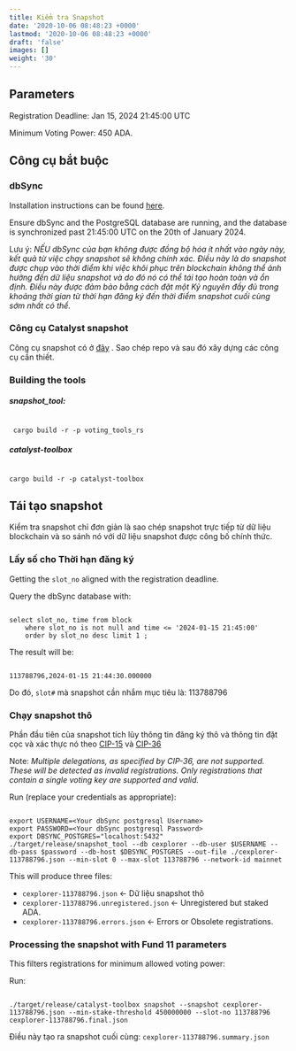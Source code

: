 ```yaml
---
title: Kiểm tra Snapshot
date: '2020-10-06 08:48:23 +0000'
lastmod: '2020-10-06 08:48:23 +0000'
draft: 'false'
images: []
weight: '30'
---
```


## Parameters

Registration Deadline: Jan 15, 2024 21:45:00 UTC

Minimum Voting Power:  450 ADA.

## Công cụ bắt buộc

### dbSync

Installation instructions can be found [here](https://github.com/IntersectMBO/cardano-db-sync/blob/master/doc/docker.md).

Ensure dbSync and the PostgreSQL database are running, and the database is synchronized past 21:45:00 UTC on the 20th of January 2024.

Lưu ý: *NẾU dbSync của bạn không được đồng bộ hóa ít nhất vào ngày này, kết quả từ việc chạy snapshot sẽ không chính xác. Điều này là do snapshot được chụp vào thời điểm khi việc khôi phục trên blockchain không thể ảnh hưởng đến dữ liệu snapshot và do đó nó có thể tái tạo hoàn toàn và ổn định. Điều này được đảm bảo bằng cách đặt một Kỷ nguyên đầy đủ trong khoảng thời gian từ thời hạn đăng ký đến thời điểm snapshot cuối cùng sớm nhất có thể.*

### Công cụ Catalyst snapshot

Công cụ snapshot có ở [đây](https://github.com/input-output-hk/catalyst-core) . Sao chép repo và sau đó xây dựng các công cụ cần thiết.

### Building the tools

##### snapshot_tool:

```

 cargo build -r -p voting_tools_rs

```

##### catalyst-toolbox

```

cargo build -r -p catalyst-toolbox

```

## Tái tạo snapshot

Kiểm tra snapshot chỉ đơn giản là sao chép snapshot trực tiếp từ dữ liệu blockchain và so sánh nó với dữ liệu snapshot được công bố chính thức.

### Lấy số cho Thời hạn đăng ký

Getting the `slot_no` aligned with the registration deadline.

Query the dbSync database with:

```

select slot_no, time from block
    where slot_no is not null and time <= '2024-01-15 21:45:00'
    order by slot_no desc limit 1 ;

```

The result will be:

```

113788796,2024-01-15 21:44:30.000000

```

Do đó, `slot#` mà snapshot cần nhắm mục tiêu là: 113788796

### Chạy snapshot thô

Phần đầu tiên của snapshot tích lũy thông tin đăng ký thô và thông tin đặt cọc và xác thực nó theo [CIP-15](https://cips.cardano.org/cip/CIP-15/) và [CIP-36](https://cips.cardano.org/cip/CIP-36/)

Note: *Multiple delegations, as specified by CIP-36, are not supported.  These will be detected as invalid registrations.  Only registrations that contain a single voting key are supported and valid.*

Run (replace your credentials as appropriate):

```

export USERNAME=<Your dbSync postgresql Username>
export PASSWORD=<Your dbSync postgresql Password>
export DBSYNC_POSTGRES="localhost:5432"
./target/release/snapshot_tool --db cexplorer --db-user $USERNAME --db-pass $password --db-host $DBSYNC_POSTGRES --out-file ./cexplorer-113788796.json --min-slot 0 --max-slot 113788796 --network-id mainnet

```

This will produce three files:

- `cexplorer-113788796.json` &lt;- Dữ liệu snapshot thô
- `cexplorer-113788796.unregistered.json` &lt;- Unregistered but staked ADA.
- `cexplorer-113788796.errors.json` &lt;- Errors or Obsolete registrations.

### Processing the snapshot with Fund 11 parameters

This filters registrations for minimum allowed voting power:

Run:

```

./target/release/catalyst-toolbox snapshot --snapshot cexplorer-113788796.json --min-stake-threshold 450000000 --slot-no 113788796 cexplorer-113788796.final.json

```

Điều này tạo ra snapshot cuối cùng: `cexplorer-113788796.summary.json`
